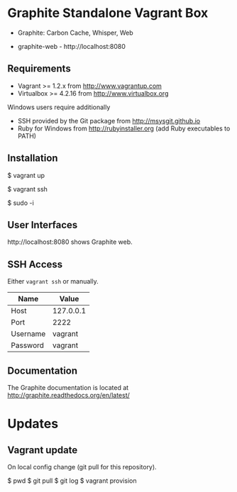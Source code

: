 # Graphite Standalone Vagrant Box

* Graphite: Carbon Cache, Whisper, Web

- graphite-web - http://localhost:8080


## Requirements

* Vagrant >= 1.2.x from http://www.vagrantup.com
* Virtualbox >= 4.2.16 from http://www.virtualbox.org

Windows users require additionally

* SSH provided by the Git package from http://msysgit.github.io
* Ruby for Windows from http://rubyinstaller.org (add Ruby executables to PATH)


## Installation

  $ vagrant up

  $ vagrant ssh

  $ sudo -i


## User Interfaces

http://localhost:8080 shows Graphite web.


## SSH Access

Either `vagrant ssh` or manually.

  Name            | Value
  ----------------|----------------
  Host            | 127.0.0.1
  Port            | 2222
  Username        | vagrant
  Password        | vagrant


## Documentation

The Graphite documentation is located at http://graphite.readthedocs.org/en/latest/

# Updates

## Vagrant update

On local config change (git pull for this repository).

$ pwd
$ git pull
$ git log
$ vagrant provision
